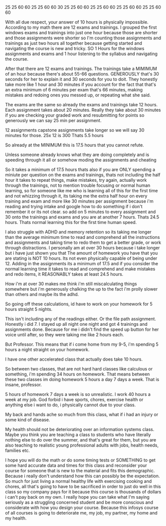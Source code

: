 25
25
60
60
25
25
60
60
30
25
25
60
60
25
25
60
60
25
25
60
60
25
25
60
60

With all due respect, your answer of 10 hours is physically impossible.
According to my math there are 12 exams and trainings. I grouped the first windows exams and trainings into just one hour because those are shorter and those assignments were shorter so I'm counting those assignments and trainings as just two hours all together because getting started and navigating the course is new and tricky. SO 1 Hours for the windows assignments and exams and 1 hour listening to the syllabus and navigating the course. 

After that there are 12 exams and trainings. The trainings take a MIMIMUM of an hour because there's about 55-66 questions. GENEROUSLY that's 30 seconds for her to explain it and 30 seconds for you to doit. They honestly take more like 1 hour and 30 minutes if you account for the fact that that's an extra minimum of 6 minutes per exam that's 66 minutes, making mistakes and redoing ones you messed up, or repeating what she said. 

The exams are the same so already the exams and trainings take 12 hours.
Each assignment takes about 20 minutes. Really they take about 30 minutes if you are checking your graded work and resubmitting for points 
so generously we can say 25 min per assignment. 

12 assignments 
capstone assignments take longer so we will say 30 minutes for those. 
25x 12 is 300 
Thats 5.5 hours

So already at the MINIMUM this is 17.5 hours that you cannot refute. 

Unless someone already knows what they are doing completely and is speeding through it all or somehow moding the assignments and cheating

So it takes a minimum of 17.5 hours thats also if you are ONLY spending a miniute per question on the exams and trainings, thats not including the half hour it takes to repeat things, make mistakes, try again, actually work through the trainings, not to mention trouble focusing or normal human learning, so for someone like me who is learning all of this for the first time and not whizzing through it, its taking me the extra half hour on every training and exam and more like 30 minutes per assignment because i'm reading and trying intake and google how to do something if i don't remember it or its not clear. so add on 5 minutes to every assignment and 30 onto the trainings and exams and you are at another 7 hours. Thats 24.5 hours. Thats normal learning this for the first time human speed. 

I also struggle with ADHD and memory retention so its taking me longer than the average minimum time to read and comprehend all the instructions and assignments and taking time to redo them to get a better grade, or work through distractions. I personally am at over 30 hours because i take longer but i have just shown you that The amount of homework you have that you are stating is NOT 10 hours. Its not even physically capable of being under 12. Adding in the assignments its a minimum of 17.5 and if you consider the normal learning time it takes to read and comprehend and make mistakes and redo items, it REASONABLY takes at least 24.5 hours. 

How i'm at over 30 makes me think i'm still miscalculating things somewhere but i'm generously chalking the up to the fact i'm prolly slower than others and maybe its the adhd. 

So going off these calculations, id have to work on your homework for 5 hours straight 5 nights.

This isn't including any of the readings either. Or the file path assignment. 
Honestly i did 7. I stayed up all night one night and got 4 trainings and assignments done. Because for me i didn't find the speed up button for her voice until after, so they were taking me like 2 hours each.

But Professor. This means that if i come home from my 9-5, i'm spending 5 hours a night straight on your homework. 

I have one other accelerated class that actually does take 10 hours. 

So between two classes, that are not hard hard classes like calculous or something, i'm spending 34 hours on homework. That means between these two classes im doing homework 5 hours a day 7 days a week. That is insane, professor.  

5 hours of homework 7 days a week is so unrealistic. I work 40 hours a week at my job. God forbid i have sports, chores, exercise health or anything else i want to do, i physically cannot due to your class. 

My back and hands ache so much from this class, what if i had an injury or some kind of disease.

 My health should not be deteriorating over an information systems class. Maybe you think you are teaching a class to students who have literally nothing else to do over the summer, and that's great for them, but you are also teaching to realistic young professional adults with jobs, health needs, families etc. 

I hope you will do the math or do some timing  tests or SOMETHING to get some hard accurate data and times for this class and reconsider your course for someone that is new to the material and fits this demographic. Because i really don't understand how this can possibly be the expectation. So much for just living a normal healthy life with exercising cooking and chores, all that's going to have to be sacrificed in order to just do well in this class so my company pays for it because this course is thousands of dollars i can't pay back on my own. I really hope you can take what I'm saying seriously as a struggling concerned student and be more conscious and considerate with how you design your course. Because this infosys course of all courses is going to deteriorate me, my job, my partner, my home and my health. 


